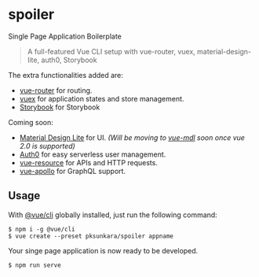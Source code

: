 # spoiler

Single Page Application Boilerplate

> A full-featured Vue CLI setup with vue-router, vuex, material-design-lite, auth0, Storybook

The extra functionalities added are:

- [vue-router](https://www.npmjs.com/package/vue-cli-plugin-route) for routing.
- [vuex](https://www.npmjs.com/package/vue-cli-plugin-store) for application states and store management.
- [Storybook](https://www.npmjs.com/package/vue-cli-plugin-route) for Storybook

Coming soon:

- [Material Design Lite](https://getmdl.com) for UI. *(Will be moving to [vue-mdl](https://github.com/posva/vue-mdl) soon once vue 2.0 is supported)*
- [Auth0](https://auth0.com) for easy serverless user management.
- [vue-resource](https://github.com/vuejs/vue-resource) for APIs and HTTP requests.
- [vue-apollo](https://github.com/Akryum/vue-apollo) for GraphQL support.

## Usage

With [@vue/cli](https://cli.vuejs.org) globally installed, just run the following command:

```
$ npm i -g @vue/cli
$ vue create --preset pksunkara/spoiler appname
```

Your singe page application is now ready to be developed.

```
$ npm run serve
```
